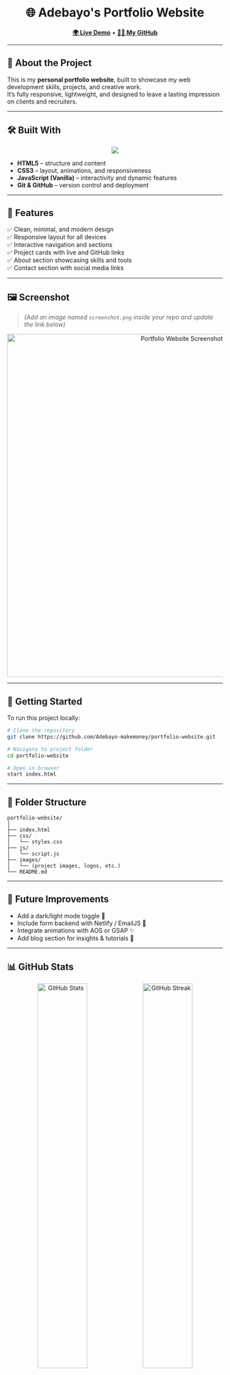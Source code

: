 <h1 align="center">🌐 Adebayo's Portfolio Website</h1>

<p align="center">
  <a href="https://adebayo-makemoney.github.io/portfolio-website/"><strong>🌍 Live Demo</strong></a> •
  <a href="https://github.com/Adebayo-makemoney"><strong>👨‍💻 My GitHub</strong></a>
</p>

---

## 🧭 About the Project

This is my **personal portfolio website**, built to showcase my web development skills, projects, and creative work.  
It’s fully responsive, lightweight, and designed to leave a lasting impression on clients and recruiters.

---

## 🛠️ Built With

<p align="center">
  <img src="https://skillicons.dev/icons?i=html,css,javascript,git,github" />
</p>

- **HTML5** – structure and content  
- **CSS3** – layout, animations, and responsiveness  
- **JavaScript (Vanilla)** – interactivity and dynamic features  
- **Git & GitHub** – version control and deployment  

---

## 🎯 Features

✅ Clean, minimal, and modern design  
✅ Responsive layout for all devices  
✅ Interactive navigation and sections  
✅ Project cards with live and GitHub links  
✅ About section showcasing skills and tools  
✅ Contact section with social media links  

---

## 🖼️ Screenshot

> *(Add an image named `screenshot.png` inside your repo and update the link below)*

<p align="center">
  <img src="./images/screenshot.png" alt="Portfolio Website Screenshot" width="800px"/>
</p>

---

## 🚀 Getting Started

To run this project locally:

```bash
# Clone the repository
git clone https://github.com/Adebayo-makemoney/portfolio-website.git

# Navigate to project folder
cd portfolio-website

# Open in browser
start index.html
```

---

## 📁 Folder Structure

```
portfolio-website/
│
├── index.html
├── css/
│   └── styles.css
├── js/
│   └── script.js
├── images/
│   └── (project images, logos, etc.)
└── README.md
```

---

## 🧠 Future Improvements

- Add a dark/light mode toggle 🌙  
- Include form backend with Netlify / EmailJS 📩  
- Integrate animations with AOS or GSAP ✨  
- Add blog section for insights & tutorials 📝  

---

## 📊 GitHub Stats

<p align="center">
  <img src="https://github-readme-stats.vercel.app/api?username=Adebayo-makemoney&show_icons=true&theme=tokyonight" alt="GitHub Stats" width="48%" />
  <img src="https://github-readme-streak-stats.herokuapp.com/?user=Adebayo-makemoney&theme=tokyonight" alt="GitHub Streak" width="48%" />
</p>

---

## 🤝 Connect With Me

<p align="center">
  <a href="https://github.com/Adebayo-makemoney" target="_blank">
    <img src="https://img.shields.io/badge/GitHub-Adebayo--makemoney-black?logo=github&style=for-the-badge" alt="GitHub" />
  </a>
  <a href="mailto:youremail@example.com" target="_blank">
    <img src="https://img.shields.io/badge/Email-Contact%20Me-blue?logo=gmail&style=for-the-badge" alt="Email" />
  </a>
</p>

---

⭐ Don’t forget to star this repo if you like my work!  
Made with ❤️ by Adebayo-makemoney
